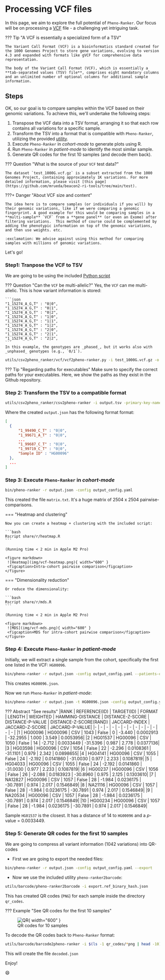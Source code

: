 # Processing VCF files

In this page, we aim to explore the full potential of `Pheno-Ranker`. Our focus will be on processing a [VCF](https://en.wikipedia.org/wiki/Variant_Call_Format) file - a challenging yet intriguing task.

??? Tip "A VCF is essentially a specialized form of a TSV"

    The Variant Call Format (VCF) is a bioinformatics standard created for the 1000 Genomes Project to store gene variations, evolving to version 4.3 and expanded with formats like gVCF for comprehensive data representation.
 
    The body of the Variant Call Format (VCF), which is essentially a **tab-separated values (TSV) file**, comprises eight mandatory columns and an unlimited number of optional columns for additional sample information.

## Steps

OK, so our goal is to compare samples within the VCF based on their genomic variations. To achieve this, we'll undertake the following steps:

1. Transpose the VCF data into a TSV format, arranging it so that each row contains all variations for a specific sample.
2. Transform the TSV into a format that is compatible with `Pheno-Ranker`, utilizing the provided [utility](csv-import.md).
3. Execute `Pheno-Ranker` in _cohort-mode_ to generate plots using R.
4. Run `Pheno-Ranker` in _patient-mode_ to identify the most similar sample.
5. Generate QR codes for the first 10 samples (and decode them back).

??? Question "What is the source of your `VCF` test data?"

    The dataset `test_1000G.vcf.gz` is a subset extracted from the 1000 Genomes Project, containing approximately 1K variations. For more detailed information, please visit [this page](https://github.com/mrueda/beacon2-ri-tools/tree/main/test).

???+ Danger "About VCF size and content"

    The idea here is to compare samples (or individuals if you will) by their genomic variations, like if we were comparing a genomic fingerprint. A good example for this would be comparing samples in a **multi-sample** `VCF` from a **gene panel** (or even an Exome) after filtering variations.  This method of course could be complemented by adding the phenotypic information on top of the genomic variations, and then use weights. etc.

    :exclamation: We advise against using this method for comparing samples with millions of genomic variations.

Let's go!

### Step1: Tranpose the VCF to TSV

We are going to be using the included [Python script](https://github.com/CNAG-Biomedical-Informatics/pheno-ranker/blob/main/utils/csv2pheno_ranker/vcf/vcf2pheno-ranker.py)

??? Question "Can the `VCF` be multi-allelic?"
    Yes, the `VCF` can me multi-allelic. This is how variant information is stored:

    ```json
    "1_15274_A_G,T" : "0|0",
    "1_15274_A_G,T" : "0|1",
    "1_15274_A_G,T" : "0|2",
    "1_15274_A_G,T" : "1|0",
    "1_15274_A_G,T" : "1|1",
    "1_15274_A_G,T" : "1|2",
    "1_15274_A_G,T" : "2|0",
    "1_15274_A_G,T" : "2|1",
    "1_15274_A_G,T" : "2|2",
    ```
    In this example, the genotypes are _phased_, but it works also with _unphased_ genotypes (e.g., `0/1`).

```bash
utils/csv2pheno_ranker/vcf/vcf2pheno-ranker.py -i test_1000G.vcf.gz -o output.tsv
```

??? Tip "Regarding paths for executables"
        Make sure to specify the correct paths for your executables. Here, we show the paths as they exist in the Github repository.

### Step 2: Transform the TSV to a compatible format

```bash
utils/csv2pheno_ranker/csv2pheno-ranker -i output.tsv -primary-key-name 'Sample ID'
```

Where the created `output.json` has the following format format:

```json
[
  {
      "1_99490_C_T" : "0|0",
      "1_99671_A_T" : "0|0",
      ...
      "1_99687_C_T" : "0|0",
      "1_99719_C_T" : "0|0",
      "Sample ID" : "HG00096"
  },
  ...
]
```

### Step 3: Execute `Pheno-Ranker` in _cohort-mode_

```bash
bin/pheno-ranker -r output.json -config output_config.yaml
```

This created the file `matrix.txt`. It's a huge matrix of 2504 x 2504 pairwise-comparisons.

=== "Heatmap and clustering"

    Now you can create a heatmap + clustering with the included script:
    
    ```bash
    Rscript share/r/heatmap.R
    ```
    
    (Running time < 2 min in Apple M2 Pro)
    
    <figure markdown>
     ![Heatmap](img/vcf-heatmap.png){ width="600" }
     <figcaption>Intra-cohort pairwise comparison</figcaption>
    </figure>


=== "Dimensionality reduction"

    Or reduce the dimensionality:
    
    ```bash
    Rscript share/r/mds.R
    ```
    
    (Running time < 2 min in Apple M2 Pro)
    
    <figure markdown>
     ![MDS](img/vcf-mds.png){ width="600" }
     <figcaption>MDS for intra-cohort pairwise comparison</figcaption>
    </figure>

### Step 4: Execute `Pheno-Ranker` in _patient-mode_

Initially, we will extract a single sample from the cohort, specifically the first one listed in the VCF: `HG00096`.

```bash
bin/pheno-ranker -r output.json -config output_config.yaml --patients-of-interest HG00096
```

This creates `HG00096.json`.

Now we run `Pheno-Ranker` in _patient-mode_:

```bash
bin/pheno-ranker -r output.json -t HG00096.json -config output_config.yaml 
```

??? Abstract "See results"
    |RANK | REFERENCE(ID) | TARGET(ID) | FORMAT | LENGTH | WEIGHTED | HAMMING-DISTANCE | DISTANCE-Z-SCORE | DISTANCE-P-VALUE | DISTANCE-Z-SCORE(RAND) | JACCARD-INDEX | JACCARD-Z-SCORE | JACCARD-P-VALUE|
    |- |    -    |    -    | -   |    -   |  -    |    - |    -    |      -       |      -   |    -    |    -    |     -    |
    |1 | HG00096 | HG00096 | CSV |   1043 | False |    0 |  -3.440 |    0.0002913 | -32.2955 |   1.000 |   3.549 |    0.0053956|
    |2 | HG01537 | HG00096 | CSV |   1050 | False |   14 |  -2.712 |    0.0033449 | -31.5396 |   0.987 |   2.778 |    0.0377136|
    |3 | HG03598 | HG00096 | CSV |   1054 | False |   22 |  -2.296 |    0.0108361 | -31.1101 |   0.979 |   2.342 |    0.0898655|
    |4 | HG04141 | HG00096 | CSV |   1055 | False |   24 |  -2.192 |    0.0141860 | -31.0030 |   0.977 |   2.233 |    0.1087819|
    |5 | HG04033 | HG00096 | CSV |   1055 | False |   24 |  -2.192 |    0.0141860 | -31.0030 |   0.977 |   2.233 |    0.1087819|
    |6 | HG00237 | HG00096 | CSV |   1056 | False |   26 |  -2.088 |    0.0183923 | -30.8960 |   0.975 |   2.125 |    0.1303610|
    |7 | NA12827 | HG00096 | CSV |   1057 | False |   28 |  -1.984 |    0.0236175 | -30.7891 |   0.974 |   2.017 |    0.1546849|
    |8 | NA21116 | HG00096 | CSV |   1057 | False |   28 |  -1.984 |    0.0236175 | -30.7891 |   0.974 |   2.017 |    0.1546849|
    |9 | NA20534 | HG00096 | CSV |   1057 | False |   28 |  -1.984 |    0.0236175 | -30.7891 |   0.974 |   2.017 |    0.1546849|
    |10 | HG00234 | HG00096 | CSV |   1057 | False |   28 |  -1.984 |    0.0236175 | -30.7891 |   0.974 |   2.017 |    0.1546849|

Sample `HG01537` is the closest. It has a distance of 14 to `HG00096` and a _p_-value = 0.0033449.

### Step 5: Generate QR codes for the first 10 samples

We are going to compress all variant information (1042 variations) into QR-codes

* First we are going to export the needed files:

```bash
bin/pheno-ranker -r output.json -config output_config.yaml --export
```

* Now we use the included utility `pheno-ranker2barcode`:

```bash
utils/barcode/pheno-ranker2barcode -i export.ref_binary_hash.json
```

This has created QR codes (`PNG`) for each sample inside the directory `qr_codes`.

??? Example "See QR codes for the first 10 samples"
    <figure markdown>
     ![QR](img/vcf-qr.png){ width="600" }
     <figcaption>QR codes for 10 samples</figcaption>
    </figure>

To decode the QR codes back to `Pheno-Ranker` format:

```bash
utils/barcode/barcode2pheno-ranker -i $(ls -1 qr_codes/*png | head -10) -t export.glob_hash.json 

```
This will create the file `decoded.json`

Enjoy!

:smile:

